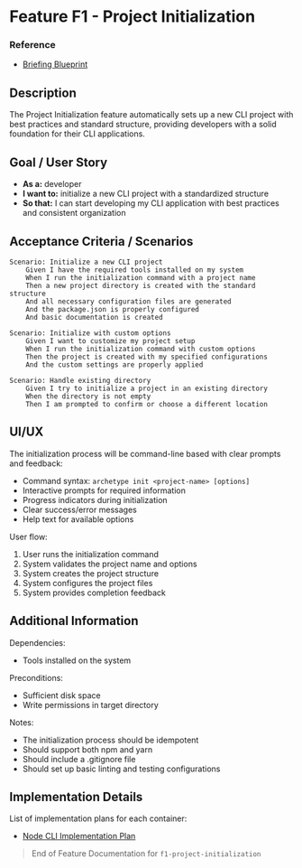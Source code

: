 # Feature F1 - Project Initialization

### Reference

- [Briefing Blueprint](/docs/briefing.blueprint.md)

## Description

The Project Initialization feature automatically sets up a new CLI project with best practices and standard structure, providing developers with a solid foundation for their CLI applications.

## Goal / User Story

- **As a:** developer
- **I want to:** initialize a new CLI project with a standardized structure
- **So that:** I can start developing my CLI application with best practices and consistent organization

## Acceptance Criteria / Scenarios

```gherkin
Scenario: Initialize a new CLI project
    Given I have the required tools installed on my system
    When I run the initialization command with a project name
    Then a new project directory is created with the standard structure
    And all necessary configuration files are generated
    And the package.json is properly configured
    And basic documentation is created

Scenario: Initialize with custom options
    Given I want to customize my project setup
    When I run the initialization command with custom options
    Then the project is created with my specified configurations
    And the custom settings are properly applied

Scenario: Handle existing directory
    Given I try to initialize a project in an existing directory
    When the directory is not empty
    Then I am prompted to confirm or choose a different location
```

## UI/UX

The initialization process will be command-line based with clear prompts and feedback:

- Command syntax: `archetype init <project-name> [options]`
- Interactive prompts for required information
- Progress indicators during initialization
- Clear success/error messages
- Help text for available options

User flow:
1. User runs the initialization command
2. System validates the project name and options
3. System creates the project structure
4. System configures the project files
5. System provides completion feedback

## Additional Information

Dependencies:
- Tools installed on the system

Preconditions:
- Sufficient disk space
- Write permissions in target directory

Notes:
- The initialization process should be idempotent
- Should support both npm and yarn
- Should include a .gitignore file
- Should set up basic linting and testing configurations

## Implementation Details

List of implementation plans for each container:
- [Node CLI Implementation Plan](/containers/c1-node-cli/docs/f1-project-initialization.plan.md)

> End of Feature Documentation for `f1-project-initialization` 